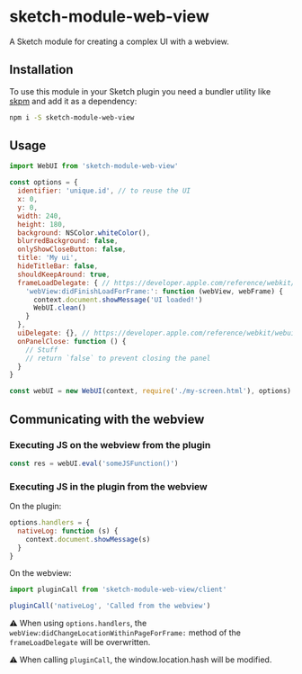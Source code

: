 # sketch-module-web-view

A Sketch module for creating a complex UI with a webview.

## Installation
To use this module in your Sketch plugin you need a bundler utility like [skpm](https://github.com/skpm/skpm) and add it as a dependency:
```bash
npm i -S sketch-module-web-view
```

## Usage

```js
import WebUI from 'sketch-module-web-view'

const options = {
  identifier: 'unique.id', // to reuse the UI
  x: 0,
  y: 0,
  width: 240,
  height: 180,
  background: NSColor.whiteColor(),
  blurredBackground: false,
  onlyShowCloseButton: false,
  title: 'My ui',
  hideTitleBar: false,
  shouldKeepAround: true,
  frameLoadDelegate: { // https://developer.apple.com/reference/webkit/webframeloaddelegate?language=objc
    'webView:didFinishLoadForFrame:': function (webView, webFrame) {
      context.document.showMessage('UI loaded!')
      WebUI.clean()
    }
  },
  uiDelegate: {}, // https://developer.apple.com/reference/webkit/webuidelegate?language=objc
  onPanelClose: function () {
    // Stuff
    // return `false` to prevent closing the panel
  }
}

const webUI = new WebUI(context, require('./my-screen.html'), options)
```

## Communicating with the webview

### Executing JS on the webview from the plugin

```js
const res = webUI.eval('someJSFunction()')
```

### Executing JS in the plugin from the webview

On the plugin:
```js
options.handlers = {
  nativeLog: function (s) {
    context.document.showMessage(s)
  }
}
```

On the webview:
```js
import pluginCall from 'sketch-module-web-view/client'

pluginCall('nativeLog', 'Called from the webview')
```

⚠️  When using `options.handlers`, the `webView:didChangeLocationWithinPageForFrame:` method of the `frameLoadDelegate` will be overwritten.

⚠️  When calling `pluginCall`, the window.location.hash will be modified.
